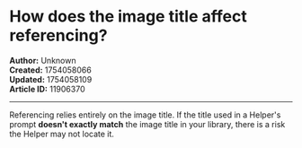 # How does the image title affect referencing?

**Author:** Unknown  
**Created:** 1754058066  
**Updated:** 1754058109  
**Article ID:** 11906370  

---

Referencing relies entirely on the image title. If the title used in a Helper's prompt **doesn't exactly match** the image title in your library, there is a risk the Helper may not locate it.
